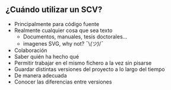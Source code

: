 ## ¿Cuándo utilizar un SCV?

* Principalmente para código fuente
 * Realmente cualquier cosa que sea texto
   * Documentos, manuales, tesis doctorales...
   * imagenes SVG, why not? ¯\\_(ツ)_/¯
* Colaboración
 * Saber quién ha hecho qué
 * Permitir trabajar en el mismo fichero a la vez sin pisarse
* Guardar distintas versiones del proyecto a lo largo del tiempo
 * De manera adecuada
 * Conocer las diferencias entre versiones